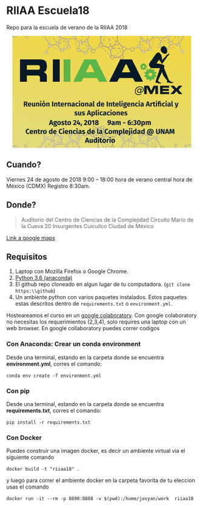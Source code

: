 # RIIAA Escuela18

Repo para la escuela de verano de la RIIAA 2018

<p align="center">
<img src="extra/poster_web_escuela.png">
</p>

## Cuando?
Viernes 24 de agosto de 2018
9:00 – 18:00 hora de verano central hora de México (CDMX)
Registro 8:30am.

## Donde?


>Auditorio del Centro de Ciencias de la Complejidad
Circuito Mario de la Cueva 20
Insurgentes Cuicuilco
Ciudad de México

[Link a google maps](https://goo.gl/maps/roAyrxmUcMF2)

## Requisitos


1. Laptop con Mozilla Firefox o Google Chrome.
2. [Python 3.6 (anaconda)](https://www.anaconda.com/download/)
3. El github repo cloneado en algun lugar de tu computadora. (`git clone https:\\github`)
4. Un ambiente python con varios paquetes instalados. Estos paquetes estas descritos dentro de `requirements.txt` o `environment.yml`.

Hosteareamos el curso en un [google colaboratory](https://colab.research.google.com/notebooks/welcome.ipynb#recent=true). Con google colaboratory no necesitas los requerimientos (2,3,4), solo requires una laptop con un web browser.
En google collaboratory puedes correr codigos



### Con Anaconda: Crear un conda environment

Desde una terminal, estando en la carpeta donde se encuentra **environment.yml**, corres el comando:
```
conda env create -f environment.yml
```

### Con pip
Desde una terminal, estando en la carpeta donde se encuentra **requirements.txt**, corres el comando:
```
pip install -r requirements.txt
```

### Con Docker
Puedes construir una imagen docker, es decir un ambiente virtual via el siguiente comando 
```
docker build -t "riiaa18" .
```
y luego para correr el ambiente docker en la carpeta favorita de tu eleccion usas el comando
```
docker run -it --rm -p 8890:8888 -v $(pwd):/home/jovyan/work  riiaa18
```

